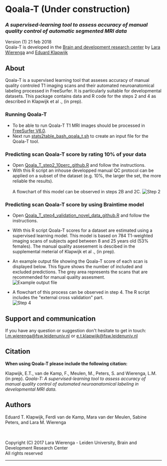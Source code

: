 # Qoala-T (Under construction)
### *A supervised-learning tool to assess accuracy of manual quality control of automatic segmented MRI data*

Version (1)   21 feb 2018 <br />
Qoala-T is developed in the [Brain and development research center](https://www.brainanddevelopmentlab.nl) by [Lara Wierenga](https://www.brainanddevelopmentlab.nl/index.php/people/post-docs/181-post-doctoral-researchers/273-lara-wierenga) and [Eduard Klapwijk](https://www.brainanddevelopmentlab.nl/index.php/people/post-docs/181-post-doctoral-researchers/287-eduard-klapwijk)


About
-----
Qoala-T is a supervised learning tool that asseses accuracy of manual quality controled T1 imaging scans and their automated neuroanatomical labeling processed in FreeSurfer. It is particularly suitable for developmental datasets. 
This package contains data and R code for the steps 2 and 4 as described in Klapwijk et al ., (in prep).  

### Running Qoala-T
- To be able to run Qoala-T T1 MRI images should be processed in [FreeSurfer V6.0](https://surfer.nmr.mgh.harvard.edu/fswiki/DownloadAndInstall). 
- Next run [stats2table_bash_qoala_t.sh](https://github.com/larawierenga/Qoala-T-under-construction/blob/master/stats2table_bash_qoala_t.sh) to create an input file for the Qoala-T tool. 

### Predicting scan Qoala-T score by rating 10% of your data
- Open [Qoala_T_step2_10perc_github.R](https://github.com/larawierenga/Qoala-T-under-construction/blob/master/Qoala_T_step2_10perc_github.R) and follow the instructions.
- With this R script an inhouse developped manual QC protocol can be applied on a subset of the dataset (e.g. 10%, the larger the set, the more reliable the results).  <br /> <br />
A flowchart of this model can be observed in steps 2B and 2C. 
![Step 2](https://github.com/larawierenga/Qoala-T-under-construction/blob/master/Figures/Figure1_flowchart_step2_github.jpeg "Step 2B")

### Predicting scan Qoala-T score by using Braintime model
- Open [Qoala_T_step4_validation_novel_data_github.R](https://github.com/larawierenga/Qoala-T-under-construction/blob/master/Qoala_T_step4_validation_novel_data_github.R) and follow the instructions.
- With this R script Qoala-T scores for a dataset are estimated using a supervised learning model. This model is based on 784 T1-weighted imaging scans of subjects aged between 8 and 25 years old (53% females). The manual quality assesement is descibed in the supplemental meterial of Klapwijk et al ., (in prep).
- An example output file showing the Qoala-T score of each scan is displayed below. This figure shows the number of included and excluded predictions. The grey area represents the scans that are recommended for manual quality assesment. <br /> 
![Example output file](https://github.com/larawierenga/Qoala-T-under-construction/blob/master/Figures/Figure_Rating_model_based_simulated_data_step4%20copy.jpg "Example output")<br /> 

- A flowchart of this process can be observed in step 4. The R script includes the "external cross validation" part.  <br /> 
![Step 4](https://github.com/larawierenga/Qoala-T-under-construction/blob/master/Figures/Figure1_flowchart_step4_github.jpeg "Step 4")


Support and communication
-------------------------
If you have any question or suggestion don't hesitate to get in touch:
<l.m.wierenga@fsw.leidenuniv.nl> or <e.t.klapwijk@fsw.leidenuniv.nl>


Citation
--------
**When using Qoala-T please include the following citation:**

Klapwijk, E.T., van de Kamp, F., Meulen, M., Peters, S. and Wierenga, L.M. (in prep). *Qoala-T: A supervised-learning tool to assess accuracy of manual quality control of automated neuroanatomical labeling in developmental MRI data.*


Authors
-------
Eduard T. Klapwijk, Ferdi van de Kamp, Mara van der Meulen, Sabine Peters, and Lara M. Wierenga

<br />
<br />
Copyright (C) 2017 Lara Wierenga - Leiden University, Brain and Development Research Center<br />
All rights reserved

----


